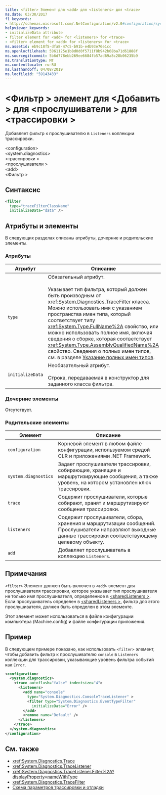 ```yaml
---
title: <filter> Элемент для <add> для <listeners> для <trace>
ms.date: 03/30/2017
f1_keywords:
- http://schemas.microsoft.com/.NetConfiguration/v2.0#configuration/system.diagnostics/trace/listeners/add/filter
helpviewer_keywords:
- initializeData attribute
- filter element for <add> for <listeners> for <trace>
- <filter> element for <add> for <listeners> for <trace>
ms.assetid: eb9c18f5-dfa8-47c5-b91b-e4b93e76e1cc
ms.openlocfilehash: 5961125e1b8d0d0f5711f8b942b68ba71d61888f
ms.sourcegitcommit: 5b6d778ebb269ee6684fb57ad69a8c28b06235b9
ms.translationtype: MT
ms.contentlocale: ru-RU
ms.lasthandoff: 04/08/2019
ms.locfileid: "59143433"
---
```

# <a name="filter-element-for-add-for-listeners-for-trace"></a>\<Фильтр > элемент для \<Добавить > для \<прослушиватели > для \<трассировки >
Добавляет фильтр к прослушивателю в `Listeners` коллекции трассировки.  
  
 \<configuration>  
\<system.diagnostics>  
\<трассировки >  
\<прослушиватели >  
\<add>  
\<Фильтр >  
  
## <a name="syntax"></a>Синтаксис  
  
```xml  
<filter   
  type="traceFilterClassName"   
  initializeData="data" />  
```  
  
## <a name="attributes-and-elements"></a>Атрибуты и элементы  
 В следующих разделах описаны атрибуты, дочерние и родительские элементы.  
  
### <a name="attributes"></a>Атрибуты  
  
|Атрибут|Описание|  
|---------------|-----------------|  
|`type`|Обязательный атрибут.<br /><br /> Указывает тип фильтра, который должен быть производным от <xref:System.Diagnostics.TraceFilter> класса. Можно использовать имя с указанием пространства имен типа, который соответствует типу <xref:System.Type.FullName%2A> свойство, или можно использовать полное имя, включая сведения о сборке, которая соответствует <xref:System.Type.AssemblyQualifiedName%2A> свойство. Сведения о полных имен типов, см. в разделе [Указание полных имен типов](../../../../../docs/framework/reflection-and-codedom/specifying-fully-qualified-type-names.md).|  
|`initializeData`|Необязательный атрибут.<br /><br /> Строка, передаваемая в конструктор для заданного класса фильтра.|  
  
### <a name="child-elements"></a>Дочерние элементы  
 Отсутствует.  
  
### <a name="parent-elements"></a>Родительские элементы  
  
|Элемент|Описание|  
|-------------|-----------------|  
|`configuration`|Корневой элемент в любом файле конфигурации, используемом средой CLR и приложениями .NET Framework.|  
|`system.diagnostics`|Задает прослушиватели трассировки, собирающие, хранящие и маршрутизирующие сообщения, а также уровень, на котором установлен ключ трассировки.|  
|`trace`|Содержит прослушиватели, которые собирают, хранят и маршрутизируют сообщения трассировки.|  
|`listeners`|Содержит прослушиватели, сбора, хранения и маршрутизации сообщений. Прослушиватели направляют выходные данные трассировки соответствующему целевому объекту.|  
|`add`|Добавляет прослушиватель в коллекцию `Listeners`.|  
  
## <a name="remarks"></a>Примечания  
 `<filter>` Элемент должен быть включен в `<add>` элемент для прослушивателя трассировки, которое указывает тип прослушивателя не только имя прослушивателя, определенное в [ \<sharedListeners >](../../../../../docs/framework/configure-apps/file-schema/trace-debug/sharedlisteners-element.md). Если прослушиватель определен в [ \<sharedListeners >](../../../../../docs/framework/configure-apps/file-schema/trace-debug/sharedlisteners-element.md), фильтр для этого прослушивателя, должен быть определен в этом элементе.  
  
 Этот элемент может использоваться в файле конфигурации компьютера (Machine.config) и файле конфигурации приложения.  
  
## <a name="example"></a>Пример  
 В следующем примере показано, как использовать `<filter>` элемент, чтобы добавить фильтр к прослушивателю `console` в `Listeners` коллекции для трассировки, указывающие уровень фильтра событий как `Error`.  
  
```xml  
<configuration>  
  <system.diagnostics>  
    <trace autoflush="false" indentsize="4">  
      <listeners>  
        <add name="console"   
          type="System.Diagnostics.ConsoleTraceListener" >  
          <filter type="System.Diagnostics.EventTypeFilter"   
            initializeData="Error" />  
        </add>  
        <remove name="Default" />  
      </listeners>  
    </trace>  
  </system.diagnostics>  
</configuration>  
```  
  
## <a name="see-also"></a>См. также

- <xref:System.Diagnostics.Trace>
- <xref:System.Diagnostics.TraceListener>
- <xref:System.Diagnostics.TraceListener.Filter%2A?displayProperty=nameWithType>
- <xref:System.Diagnostics.TraceFilter>
- [Схема параметров трассировки и отладки](../../../../../docs/framework/configure-apps/file-schema/trace-debug/index.md)
